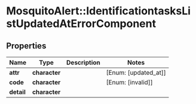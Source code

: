# MosquitoAlert::IdentificationtasksListUpdatedAtErrorComponent


## Properties
Name | Type | Description | Notes
------------ | ------------- | ------------- | -------------
**attr** | **character** |  | [Enum: [updated_at]] 
**code** | **character** |  | [Enum: [invalid]] 
**detail** | **character** |  | 


